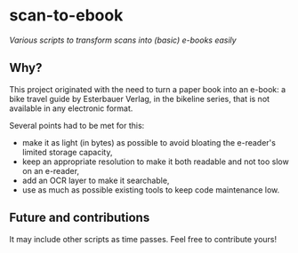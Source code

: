 # scan-to-ebook
_Various scripts to transform scans into (basic) e-books easily_

## Why?
This project originated with the need to turn a paper book into an e-book: a bike travel guide by Esterbauer Verlag, in the bikeline series, that is not available in any electronic format.

Several points had to be met for this:
- make it as light (in bytes) as possible to avoid bloating the e-reader's limited storage capacity,
- keep an appropriate resolution to make it both readable and not too slow on an e-reader,
- add an OCR layer to make it searchable,
- use as much as possible existing tools to keep code maintenance low.

## Future and contributions
It may include other scripts as time passes. Feel free to contribute yours!
